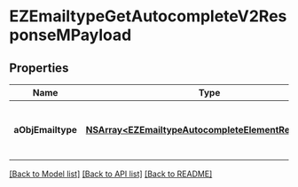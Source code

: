 # EZEmailtypeGetAutocompleteV2ResponseMPayload

## Properties
Name | Type | Description | Notes
------------ | ------------- | ------------- | -------------
**aObjEmailtype** | [**NSArray&lt;EZEmailtypeAutocompleteElementResponse&gt;***](EZEmailtypeAutocompleteElementResponse.md) | An array of Emailtype autocomplete element response. | [optional] 

[[Back to Model list]](../README.md#documentation-for-models) [[Back to API list]](../README.md#documentation-for-api-endpoints) [[Back to README]](../README.md)


